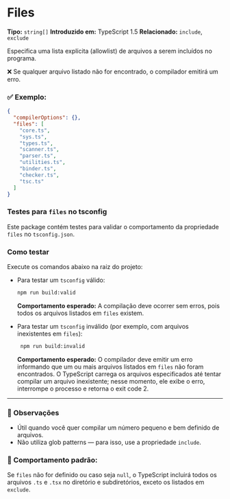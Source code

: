 # Files

**Tipo:** `string[]`
**Introduzido em:** TypeScript 1.5
**Relacionado:** `include`, `exclude`

Especifica uma lista explícita (allowlist) de arquivos a serem incluídos no programa.

❌ Se qualquer arquivo listado não for encontrado, o compilador emitirá um erro.

### ✅ Exemplo:

```json
{
  "compilerOptions": {},
  "files": [
    "core.ts",
    "sys.ts",
    "types.ts",
    "scanner.ts",
    "parser.ts",
    "utilities.ts",
    "binder.ts",
    "checker.ts",
    "tsc.ts"
  ]
}
```

### Testes para `files` no tsconfig

Este package contém testes para validar o comportamento da propriedade `files` no `tsconfig.json`.

### Como testar

Execute os comandos abaixo na raiz do projeto:

- Para testar um `tsconfig` válido:
    ```sh
    npm run build:valid
    ```
    **Comportamento esperado:** A compilação deve ocorrer sem erros, pois todos os arquivos listados em `files` existem.

- Para testar um `tsconfig` inválido (por exemplo, com arquivos inexistentes em `files`):
    ```sh
     npm run build:invalid
     ```
     **Comportamento esperado:** O compilador deve emitir um erro informando que um ou mais arquivos listados em `files` não foram encontrados. O TypeScript carrega os arquivos especificados até tentar compilar um arquivo inexistente; nesse momento, ele exibe o erro, interrompe o processo e retorna o exit code 2.

---

### 📌 Observações

* Útil quando você quer compilar um número pequeno e bem definido de arquivos.
* Não utiliza glob patterns — para isso, use a propriedade `include`.

### 🔄 Comportamento padrão:

Se `files` não for definido ou caso seja `null`, o TypeScript incluirá todos os arquivos `.ts` e `.tsx` no diretório e subdiretórios, exceto os listados em `exclude`.
